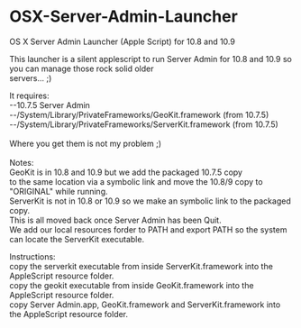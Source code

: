 OSX-Server-Admin-Launcher
=========================

OS X Server Admin Launcher (Apple Script) for 10.8 and 10.9<BR>

This launcher is a silent applescript to run Server Admin for 10.8 and 10.9 so you can manage those rock solid older<BR> servers... ;)<BR>

It requires:<BR>
--10.7.5 Server Admin<BR>
--/System/Library/PrivateFrameworks/GeoKit.framework (from 10.7.5)<BR>
--/System/Library/PrivateFrameworks/ServerKit.framework (from 10.7.5)<BR>
<BR>
Where you get them is not my problem ;)<BR>
<BR>
Notes:<BR>
GeoKit is in 10.8 and 10.9 but we add the packaged 10.7.5 copy<BR> 
to the same location via a symbolic link and move the 10.8/9 copy to "ORIGINAL" while running.<BR>
ServerKit is not in 10.8 or 10.9 so we make an symbolic link to the packaged copy.<BR>
This is all moved back once Server Admin has been Quit.<BR>
We add our local resources forder to PATH and export PATH so the system can locate the ServerKit executable.<BR>








Instructions:<BR>
copy the serverkit executable from inside ServerKit.framework into the AppleScript resource folder.<BR>
copy the geokit executable from inside GeoKit.framework into the AppleScript resource folder.<BR>
copy Server Admin.app, GeoKit.framework and ServerKit.framework into the AppleScript resource folder.<BR>
